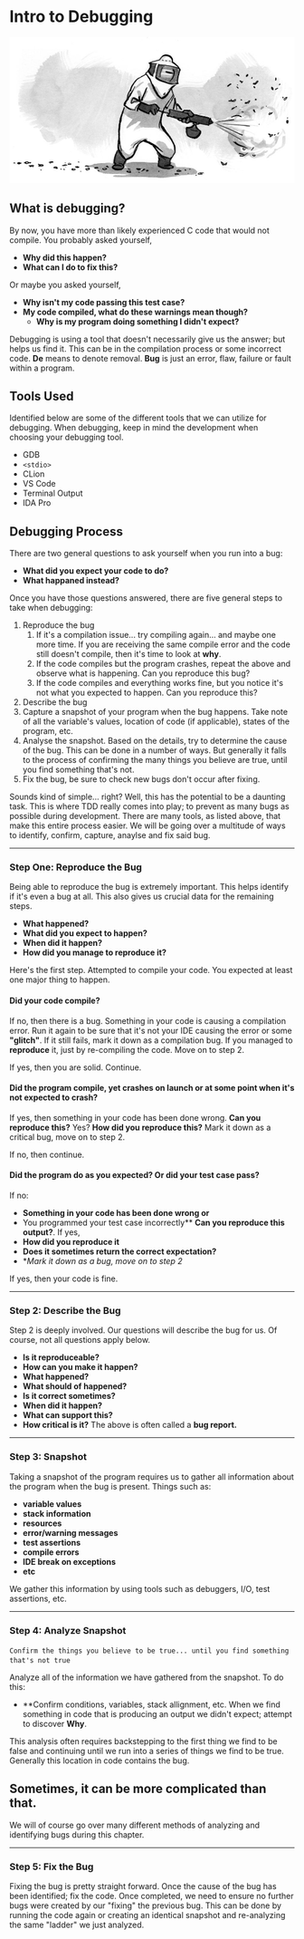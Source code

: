 # Intro to Debugging

![](/assets/debugging.jpg)

## What is debugging?

By now, you have more than likely experienced C code that would not compile. You probably asked yourself, 

* **Why did this happen?** 
* **What can I do to fix this?**

Or maybe you asked yourself,

* **Why isn't my code passing this test case?**
* **My code compiled, what do these warnings mean though?**
    * **Why is my program doing something I didn't expect?**

Debugging is using a tool that doesn't necessarily give us the answer; but helps us find it.  This can be in the compilation process or some incorrect code. 
**De** means to denote removal. **Bug** is just an error, flaw, failure or fault within a program.

## Tools Used

Identified below are some of the different tools that we can utilize for debugging.  When debugging, keep in mind the development when choosing your debugging tool.

* GDB
* `<stdio>`
* CLion
* VS Code
* Terminal Output
* IDA Pro

## Debugging Process

There are two general questions to ask yourself when you run into a bug:

* **What did you expect your code to do?**
* **What happaned instead?**

Once you have those questions answered, there are five general steps to take when debugging:

1. Reproduce the bug
   1. If it's a compilation issue... try compiling again... and maybe one more time. If you are receiving the same compile error and the code still doesn't compile, then it's time to look at **why**. 
   2. If the code compiles but the program crashes, repeat the above and observe what is happening. Can you reproduce this bug?
   3. If the code compiles and everything works fine, but you notice it's not what you expected to happen. Can you reproduce this?
2. Describe the bug
3. Capture a snapshot of your program when the bug happens. Take note of all the variable's values, location of code (if applicable), states of the program, etc. 
4. Analyse the snapshot. Based on the details, try to determine the cause of the bug. This can be done in a number of ways. But generally it falls to the process of confirming the many things you believe are true, until you find something that's not. 
5. Fix the bug, be sure to check new bugs don't occur after fixing. 

Sounds kind of simple... right? Well, this has the potential to be a daunting task. This is where TDD really comes into play; to prevent as many bugs as possible during development. There are many tools, as listed above, that make this entire process easier. We will be going over a multitude of ways to identify, confirm, capture, anaylse and fix said bug. 

---

### Step One: Reproduce the Bug

Being able to reproduce the bug is extremely important. This helps identify if it's even a bug at all. This also gives us crucial data for the remaining steps. 

* **What happened?**
* **What did you expect to happen?**
* **When did it happen?**
* **How did you manage to reproduce it?**

Here's the first step. Attempted to compile your code. You expected at least one major thing to happen. 

#### Did your code compile?

If no, then there is a bug. Something in your code is causing a compilation error. Run it again to be sure that it's not your IDE causing the error or some **"glitch"**. If it still fails, mark it down as a compilation bug. If you managed to **reproduce** it, just by re-compiling the code. Move on to step 2. 

If yes, then you are solid. Continue.

#### Did the program compile, yet crashes on launch or at some point when it's not expected to crash?

If yes, then something in your code has been done wrong. **Can you reproduce this?** Yes? **How did you reproduce this?** Mark it down as a critical bug, move on to step 2. 

If no, then continue. 

#### Did the program do as you expected? Or did your test case pass?

If no:
* **Something in your code has been done wrong or** 
* You programmed your test case incorrectly** 
**Can you reproduce this output?**. If yes, 
* **How did you reproduce it**
* **Does it sometimes return the correct expectation?** 
* **Mark it down as a bug, move on to step 2* 

If yes, then your code is fine. 

---

### Step 2: Describe the Bug

Step 2 is deeply involved. Our questions will describe the bug for us. Of course, not all questions apply below. 

* **Is it reproduceable?**
* **How can you make it happen?**
* **What happened?**
* **What should of happened?**
* **Is it correct sometimes?**
* **When did it happen?**
* **What can support this?**
* **How critical is it?**
The above is often called a **bug report.**

---

### Step 3: Snapshot

Taking a snapshot of the program requires us to gather all information about the program when the bug is present. 
Things such as: 

* **variable values**
* **stack information**
* **resources**
* **error/warning messages**
* **test assertions**
* **compile errors**
* **IDE break on exceptions**
* **etc**

We gather this information by using tools such as debuggers, I/O, test assertions, etc. 

---

### Step 4: Analyze Snapshot

`Confirm the things you believe to be true... until you find something that's not true`

Analyze all of the information we have gathered from the snapshot. 
To do this:
* **Confirm conditions, variables, stack allignment, etc. 
When we find something in code that is producing an output we didn't expect; attempt to discover **Why**. 

This analysis often requires backstepping to the first thing we find to be false and continuing until we run into a series of things we find to be true. 
Generally this location in code contains the bug. 
## Sometimes, it can be more complicated than that.

We will of course go over many different methods of analyzing and identifying bugs during this chapter. 

---

### Step 5: Fix the Bug

Fixing the bug is pretty straight forward. 
Once the cause of the bug has been identified; fix the code. Once completed, we need to ensure no further bugs were created by our "fixing" the previous bug. 
This can be done by running the code again or creating an identical snapshot and re-analyzing the same "ladder" we just analyzed. 
